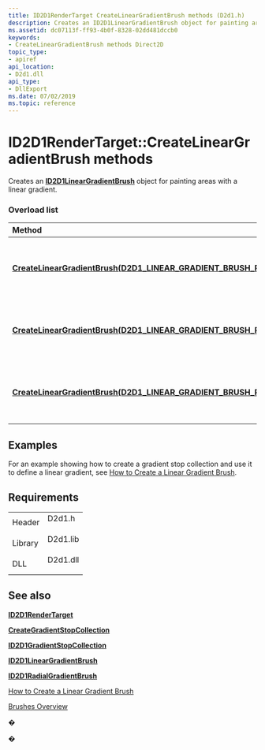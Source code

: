 ```yaml
---
title: ID2D1RenderTarget CreateLinearGradientBrush methods (D2d1.h)
description: Creates an ID2D1LinearGradientBrush object for painting areas with a linear gradient.
ms.assetid: dc07113f-ff93-4b0f-8328-02dd481dccb0
keywords:
- CreateLinearGradientBrush methods Direct2D
topic_type:
- apiref
api_location:
- D2d1.dll
api_type:
- DllExport
ms.date: 07/02/2019
ms.topic: reference
---
```


# ID2D1RenderTarget::CreateLinearGradientBrush methods

Creates an [**ID2D1LinearGradientBrush**](https://msdn.microsoft.com/en-us/library/Dd371488(v=VS.85).aspx) object for painting areas with a linear gradient.

### Overload list



| Method                                                                                                                                                                                                                       | Description                                                                                                                                                                      |
|:-----------------------------------------------------------------------------------------------------------------------------------------------------------------------------------------------------------------------------|:---------------------------------------------------------------------------------------------------------------------------------------------------------------------------------|
| [**CreateLinearGradientBrush(D2D1\_LINEAR\_GRADIENT\_BRUSH\_PROPERTIES&,ID2D1GradientStopCollection\*,ID2D1LinearGradientBrush\*\*)**](https://msdn.microsoft.com/en-us/library/Dd371845(v=VS.85).aspx)                            | Creates an [**ID2D1LinearGradientBrush**](https://msdn.microsoft.com/en-us/library/Dd371488(v=VS.85).aspx) that contains the specified gradient stops, has no transform, and has a base opacity of 1.0. <br/> |
| [**CreateLinearGradientBrush(D2D1\_LINEAR\_GRADIENT\_BRUSH\_PROPERTIES&,D2D1\_BRUSH\_PROPERTIES&,ID2D1GradientStopCollection\*,ID2D1LinearGradientBrush\*\*)**](https://msdn.microsoft.com/en-us/library/Dd371850(v=VS.85).aspx)   | Creates an [**ID2D1LinearGradientBrush**](https://msdn.microsoft.com/en-us/library/Dd371488(v=VS.85).aspx) that contains the specified gradient stops and has the specified transform and base opacity. <br/> |
| [**CreateLinearGradientBrush(D2D1\_LINEAR\_GRADIENT\_BRUSH\_PROPERTIES\*,D2D1\_BRUSH\_PROPERTIES\*,ID2D1GradientStopCollection\*,ID2D1LinearGradientBrush\*\*)**](https://msdn.microsoft.com/en-us/library/Dd371842(v=VS.85).aspx) | Creates an [**ID2D1LinearGradientBrush**](https://msdn.microsoft.com/en-us/library/Dd371488(v=VS.85).aspx) that contains the specified gradient stops and has the specified transform and base opacity. <br/> |



## Examples

For an example showing how to create a gradient stop collection and use it to define a linear gradient, see [How to Create a Linear Gradient Brush](how-to-create-a-linear-gradient-brush.md).

## Requirements



|                    |                                                                                     |
|--------------------|-------------------------------------------------------------------------------------|
| Header<br/>  | <dl> <dt>D2d1.h</dt> </dl>   |
| Library<br/> | <dl> <dt>D2d1.lib</dt> </dl> |
| DLL<br/>     | <dl> <dt>D2d1.dll</dt> </dl> |



## See also

<dl> <dt>

[**ID2D1RenderTarget**](https://msdn.microsoft.com/en-us/library/Dd371260(v=VS.85).aspx)
</dt> <dt>

[**CreateGradientStopCollection**](id2d1rendertarget-creategradientstopcollection.md)
</dt> <dt>

[**ID2D1GradientStopCollection**](https://msdn.microsoft.com/en-us/library/Dd316783(v=VS.85).aspx)
</dt> <dt>

[**ID2D1LinearGradientBrush**](https://msdn.microsoft.com/en-us/library/Dd371488(v=VS.85).aspx)
</dt> <dt>

[**ID2D1RadialGradientBrush**](https://msdn.microsoft.com/en-us/library/Dd371529(v=VS.85).aspx)
</dt> <dt>

[How to Create a Linear Gradient Brush](how-to-create-a-linear-gradient-brush.md)
</dt> <dt>

[Brushes Overview](direct2d-brushes-overview.md)
</dt> </dl>

�

�





